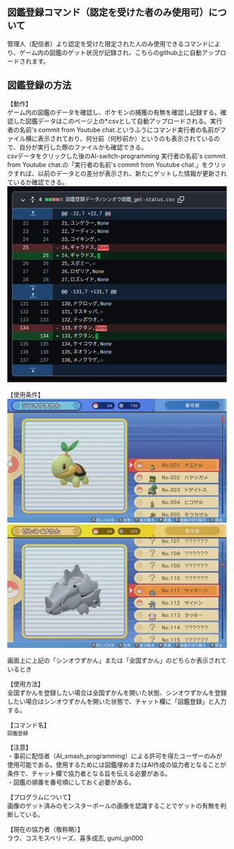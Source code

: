 ## 図鑑登録コマンド（認定を受けた者のみ使用可）について
管理人（配信者）より認定を受けた限定された人のみ使用できるコマンドにより、ゲーム内の図鑑のゲット状況が記録され、こちらのgithub上に自動アップロードされます。

## 図鑑登録の方法
【動作】  
ゲーム内の図鑑のデータを確認し、ポケモンの捕獲の有無を確認し記録する。確認した図鑑データはこのページ上の*.csvとして自動アップロードされる。実行者の名前's commit from Youtube chat.というふうにコマンド実行者の名前がファイル横に表示されており、何分前（何秒前か）というのも表示されているので、自分が実行した際のファイルかも確認できる。    
csvデータをクリックした後のAI-switch-programming 実行者の名前's commit from Youtube chat.の「実行者の名前's commit from Youtube chat.」をクリックすれば、以前のデータとの差分が表示され、新たにゲットした情報が更新されているか確認できる。     
![図鑑差分](https://github.com/AI-switch-programming/PokemonDP_youtube/blob/main/img/図鑑差分.png) 　　


【使用条件】  
![シンオウ図鑑](https://github.com/AI-switch-programming/PokemonDP_youtube/blob/main/img/シンオウ図鑑.jpg) 　　
![全国図鑑](https://github.com/AI-switch-programming/PokemonDP_youtube/blob/main/img/全国図鑑.jpg) 　　

画面上に上記の「シンオウずかん」または「全国ずかん」のどちらか表示されているとき  
  
【使用方法】  
全国ずかんを登録したい場合は全国ずかんを開いた状態、シンオウずかんを登録したい場合はシンオウずかんを開いた状態で、チャット欄に「図鑑登録」と入力する。
  
【コマンド名】  
`図鑑登録`  
  
【注意】  
・事前に配信者（AI_smash_programming）による許可を得たユーザーのみが使用可能である。使用するためには図鑑埋めまたはAI作成の協力者となることが条件で、チャット欄で協力者となる旨を伝える必要がある。  
・図鑑の順番を番号順にしておく必要がある。  

【プログラムについて】   
画像のゲット済みのモンスターボールの画像を認識することでゲットの有無を判断している。  

【現在の協力者（敬称略）】  
ラウ、コスモスベリーズ、喜多成志, gumi_gn000  



